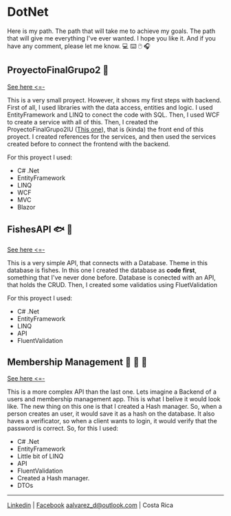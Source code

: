 # DotNet
Here is my path. The path that will take me to achieve my goals. The path that will give me everything I've ever wanted.
I hope you like it. And if you have any comment, please let me know. :computer: :keyboard: :computer_mouse: :headphones:

## ProyectoFinalGrupo2 :fork_and_knife:
[See here <=-](https://github.com/aalvareznet/DotNet/tree/main/ProyectoFinalGrupo2)

This is a very small proyect. However, it shows my first steps with backend. First of all, I used libraries with the data access, entities and logic. I used EntityFramework and LINQ to conect the code with SQL. Then, I used WCF to create a service with all of this. Then, I created the ProyectoFinalGrupo2IU ([This one](https://github.com/aalvareznet/DotNet/tree/main/ProyectoFinalGrupo2IU)), that is (kinda) the front end of this proyect. I created references for the services, and then used the services created before to connect the frontend with the backend.

For this proyect I used:
- C# .Net
- EntityFramework
- LINQ
- WCF
- MVC
- Blazor


## FishesAPI :fish: :whale:
[See here <=-](https://github.com/aalvareznet/DotNet/tree/main/FishesApi)

This is a very simple API, that connects with a Database. Theme in this database is fishes. In this one I created the database as **code first**, something that I've never done before. Database is conected with an API, that holds the CRUD. Then, I created some validatios using FluetValidation

For this proyect I used:
- C# .Net
- EntityFramework
- LINQ
- API
- FluentValidation

## Membership Management :convenience_store: :hotel: :department_store:
[See here <=-](https://github.com/aalvareznet/DotNet/tree/main/Memberships)

This is a more complex API than the last one. Lets imagine a Backend of a users and membership management app. This is what I belive it would look like. The new thing on this one is that I created a Hash manager. So, when a person creates an user, it would save it as a hash on the database. It also haves a verificator, so when a client wants to login, it would verify that the password is correct. So, for this I used:

- C# .Net
- EntityFramework
- Little bit of LINQ
- API
- FluentValidation
- Created a Hash manager.
- DTOs

---
[Linkedin](https://www.linkedin.com/in/aalvarezd2201/) | 
[Facebook](https://www.facebook.com/anthoalvarezd/)
aalvarez_d@outlook.com | 
Costa Rica
